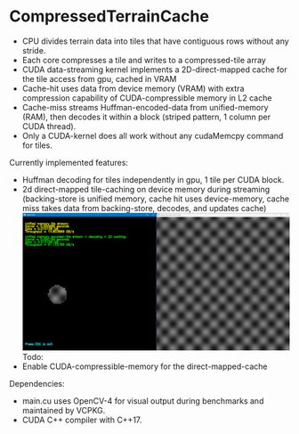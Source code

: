 # CompressedTerrainCache
- CPU divides terrain data into tiles that have contiguous rows without any stride.
- Each core compresses a tile and writes to a compressed-tile array
- CUDA data-streaming kernel implements a 2D-direct-mapped cache for the tile access from gpu, cached in VRAM
- Cache-hit uses data from device memory (VRAM) with extra compression capability of CUDA-compressible memory in L2 cache
- Cache-miss streams Huffman-encoded-data from unified-memory (RAM), then decodes it within a block (striped pattern, 1 column per CUDA thread).
- Only a CUDA-kernel does all work without any cudaMemcpy command for tiles.

Currently implemented features:
- Huffman decoding for tiles independently in gpu, 1 tile per CUDA block.
- 2d direct-mapped tile-caching on device memory during streaming (backing-store is unified memory, cache hit uses device-memory, cache miss takes data from backing-store, decodes, and updates cache)
![Screenshot](https://github.com/tugrul512bit/CompressedTerrainCache/blob/master/benchmark.png) 
Todo:
- Enable CUDA-compressible-memory for the direct-mapped-cache


Dependencies:
- main.cu uses OpenCV-4 for visual output during benchmarks and maintained by VCPKG.
- CUDA C++ compiler with C++17.
